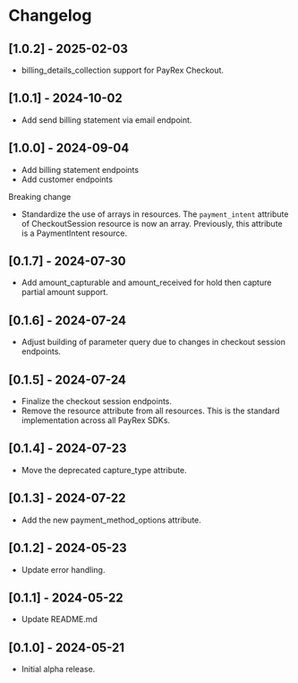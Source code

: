 # Changelog

## [1.0.2] - 2025-02-03

- billing_details_collection support for PayRex Checkout.

## [1.0.1] - 2024-10-02

- Add send billing statement via email endpoint.

## [1.0.0] - 2024-09-04

- Add billing statement endpoints
- Add customer endpoints

Breaking change
- Standardize the use of arrays in resources. The `payment_intent` attribute of CheckoutSession resource is now an array. Previously, this attribute is a PaymentIntent resource.

## [0.1.7] - 2024-07-30

- Add amount_capturable and amount_received for hold then capture partial amount support.

## [0.1.6] - 2024-07-24

- Adjust building of parameter query due to changes in checkout session endpoints.

## [0.1.5] - 2024-07-24

- Finalize the checkout session endpoints.
- Remove the resource attribute from all resources. This is the standard implementation across all PayRex SDKs.

## [0.1.4] - 2024-07-23

- Move the deprecated capture_type attribute.

## [0.1.3] - 2024-07-22

- Add the new payment_method_options attribute.

## [0.1.2] - 2024-05-23

- Update error handling.

## [0.1.1] - 2024-05-22

- Update README.md

## [0.1.0] - 2024-05-21

- Initial alpha release.
